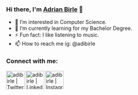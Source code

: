 ### Hi there, I'm [Adrian Birle][profile] 👋
- 👀 I’m interested in Computer Science.
- 🌱 I’m currently learning for my Bachelor Degree.
- ⚡ Fun fact: I like listening to music.
- 📫 How to reach me ig: @adibirle

### Connect with me:

[<img align="left" alt="adibirle | Twitter" width="50px" src="https://www.logo.wine/a/logo/Twitter/Twitter-Logo.wine.svg" />][twitter]
[<img align="left" alt="adibirle | LinkedIn" width="50px" src="https://www.logo.wine/a/logo/LinkedIn/LinkedIn-Icon-Logo.wine.svg" />][linkedin]
[<img align="left" alt="adibirle | Instagram" width="50px" src="https://www.logo.wine/a/logo/Instagram/Instagram-Logo.wine.svg" />][instagram]

[profile]: https://github.com/birleadrian
[twitter]: https://twitter.com/AdiBirle
[instagram]: https://instagram.com/adibirle
[linkedin]: https://www.linkedin.com/in/adrian-birle/
<!---
birleadrian/birleadrian is a ✨ special ✨ repository because its `README.md` (this file) appears on your GitHub profile.
You can click the Preview link to take a look at your changes.
--->
